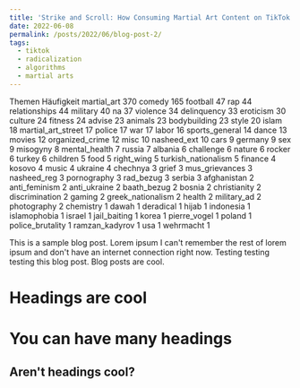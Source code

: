 ```yaml
---
title: 'Strike and Scroll: How Consuming Martial Art Content on TikTok Leads to Exposure to Extremist Material'
date: 2022-06-08
permalink: /posts/2022/06/blog-post-2/
tags:
  - tiktok
  - radicalization
  - algorithms
  - martial arts
---
```



 <thead>
  <tr>
   <th style="text-align:left;position: sticky; top:0; background-color: #FFFFFF;"> Themen </th>
   <th style="text-align:right;position: sticky; top:0; background-color: #FFFFFF;"> Häufigkeit </th>
  </tr>
 </thead>
<tbody>
  <tr>
   <td style="text-align:left;"> martial_art </td>
   <td style="text-align:right;"> 370 </td>
  </tr>
  <tr>
   <td style="text-align:left;"> comedy </td>
   <td style="text-align:right;"> 165 </td>
  </tr>
  <tr>
   <td style="text-align:left;"> football </td>
   <td style="text-align:right;"> 47 </td>
  </tr>
  <tr>
   <td style="text-align:left;"> rap </td>
   <td style="text-align:right;"> 44 </td>
  </tr>
  <tr>
   <td style="text-align:left;"> relationships </td>
   <td style="text-align:right;"> 44 </td>
  </tr>
  <tr>
   <td style="text-align:left;"> military </td>
   <td style="text-align:right;"> 40 </td>
  </tr>
  <tr>
   <td style="text-align:left;"> na </td>
   <td style="text-align:right;"> 37 </td>
  </tr>
  <tr>
   <td style="text-align:left;"> violence </td>
   <td style="text-align:right;"> 34 </td>
  </tr>
  <tr>
   <td style="text-align:left;"> delinquency </td>
   <td style="text-align:right;"> 33 </td>
  </tr>
  <tr>
   <td style="text-align:left;"> eroticism </td>
   <td style="text-align:right;"> 30 </td>
  </tr>
  <tr>
   <td style="text-align:left;"> culture </td>
   <td style="text-align:right;"> 24 </td>
  </tr>
  <tr>
   <td style="text-align:left;"> fitness </td>
   <td style="text-align:right;"> 24 </td>
  </tr>
  <tr>
   <td style="text-align:left;"> advise </td>
   <td style="text-align:right;"> 23 </td>
  </tr>
  <tr>
   <td style="text-align:left;"> animals </td>
   <td style="text-align:right;"> 23 </td>
  </tr>
  <tr>
   <td style="text-align:left;"> bodybuilding </td>
   <td style="text-align:right;"> 23 </td>
  </tr>
  <tr>
   <td style="text-align:left;"> style </td>
   <td style="text-align:right;"> 20 </td>
  </tr>
  <tr>
   <td style="text-align:left;"> islam </td>
   <td style="text-align:right;"> 18 </td>
  </tr>
  <tr>
   <td style="text-align:left;"> martial_art_street </td>
   <td style="text-align:right;"> 17 </td>
  </tr>
  <tr>
   <td style="text-align:left;"> police </td>
   <td style="text-align:right;"> 17 </td>
  </tr>
  <tr>
   <td style="text-align:left;"> war </td>
   <td style="text-align:right;"> 17 </td>
  </tr>
  <tr>
   <td style="text-align:left;"> labor </td>
   <td style="text-align:right;"> 16 </td>
  </tr>
  <tr>
   <td style="text-align:left;"> sports_general </td>
   <td style="text-align:right;"> 14 </td>
  </tr>
  <tr>
   <td style="text-align:left;"> dance </td>
   <td style="text-align:right;"> 13 </td>
  </tr>
  <tr>
   <td style="text-align:left;"> movies </td>
   <td style="text-align:right;"> 12 </td>
  </tr>
  <tr>
   <td style="text-align:left;"> organized_crime </td>
   <td style="text-align:right;"> 12 </td>
  </tr>
  <tr>
   <td style="text-align:left;"> misc </td>
   <td style="text-align:right;"> 10 </td>
  </tr>
  <tr>
   <td style="text-align:left;"> nasheed_ext </td>
   <td style="text-align:right;"> 10 </td>
  </tr>
  <tr>
   <td style="text-align:left;"> cars </td>
   <td style="text-align:right;"> 9 </td>
  </tr>
  <tr>
   <td style="text-align:left;"> germany </td>
   <td style="text-align:right;"> 9 </td>
  </tr>
  <tr>
   <td style="text-align:left;"> sex </td>
   <td style="text-align:right;"> 9 </td>
  </tr>
  <tr>
   <td style="text-align:left;"> misogyny </td>
   <td style="text-align:right;"> 8 </td>
  </tr>
  <tr>
   <td style="text-align:left;"> mental_health </td>
   <td style="text-align:right;"> 7 </td>
  </tr>
  <tr>
   <td style="text-align:left;"> russia </td>
   <td style="text-align:right;"> 7 </td>
  </tr>
  <tr>
   <td style="text-align:left;"> albania </td>
   <td style="text-align:right;"> 6 </td>
  </tr>
  <tr>
   <td style="text-align:left;"> challenge </td>
   <td style="text-align:right;"> 6 </td>
  </tr>
  <tr>
   <td style="text-align:left;"> nature </td>
   <td style="text-align:right;"> 6 </td>
  </tr>
  <tr>
   <td style="text-align:left;"> rocker </td>
   <td style="text-align:right;"> 6 </td>
  </tr>
  <tr>
   <td style="text-align:left;"> turkey </td>
   <td style="text-align:right;"> 6 </td>
  </tr>
  <tr>
   <td style="text-align:left;"> children </td>
   <td style="text-align:right;"> 5 </td>
  </tr>
  <tr>
   <td style="text-align:left;"> food </td>
   <td style="text-align:right;"> 5 </td>
  </tr>
  <tr>
   <td style="text-align:left;"> right_wing </td>
   <td style="text-align:right;"> 5 </td>
  </tr>
  <tr>
   <td style="text-align:left;"> turkish_nationalism </td>
   <td style="text-align:right;"> 5 </td>
  </tr>
  <tr>
   <td style="text-align:left;"> finance </td>
   <td style="text-align:right;"> 4 </td>
  </tr>
  <tr>
   <td style="text-align:left;"> kosovo </td>
   <td style="text-align:right;"> 4 </td>
  </tr>
  <tr>
   <td style="text-align:left;"> music </td>
   <td style="text-align:right;"> 4 </td>
  </tr>
  <tr>
   <td style="text-align:left;"> ukraine </td>
   <td style="text-align:right;"> 4 </td>
  </tr>
  <tr>
   <td style="text-align:left;"> chechnya </td>
   <td style="text-align:right;"> 3 </td>
  </tr>
  <tr>
   <td style="text-align:left;"> grief </td>
   <td style="text-align:right;"> 3 </td>
  </tr>
  <tr>
   <td style="text-align:left;"> mus_grievances </td>
   <td style="text-align:right;"> 3 </td>
  </tr>
  <tr>
   <td style="text-align:left;"> nasheed_reg </td>
   <td style="text-align:right;"> 3 </td>
  </tr>
  <tr>
   <td style="text-align:left;"> pornography </td>
   <td style="text-align:right;"> 3 </td>
  </tr>
  <tr>
   <td style="text-align:left;"> rad_bezug </td>
   <td style="text-align:right;"> 3 </td>
  </tr>
  <tr>
   <td style="text-align:left;"> serbia </td>
   <td style="text-align:right;"> 3 </td>
  </tr>
  <tr>
   <td style="text-align:left;"> afghanistan </td>
   <td style="text-align:right;"> 2 </td>
  </tr>
  <tr>
   <td style="text-align:left;"> anti_feminism </td>
   <td style="text-align:right;"> 2 </td>
  </tr>
  <tr>
   <td style="text-align:left;"> anti_ukraine </td>
   <td style="text-align:right;"> 2 </td>
  </tr>
  <tr>
   <td style="text-align:left;"> baath_bezug </td>
   <td style="text-align:right;"> 2 </td>
  </tr>
  <tr>
   <td style="text-align:left;"> bosnia </td>
   <td style="text-align:right;"> 2 </td>
  </tr>
  <tr>
   <td style="text-align:left;"> christianity </td>
   <td style="text-align:right;"> 2 </td>
  </tr>
  <tr>
   <td style="text-align:left;"> discrimination </td>
   <td style="text-align:right;"> 2 </td>
  </tr>
  <tr>
   <td style="text-align:left;"> gaming </td>
   <td style="text-align:right;"> 2 </td>
  </tr>
  <tr>
   <td style="text-align:left;"> greek_nationalism </td>
   <td style="text-align:right;"> 2 </td>
  </tr>
  <tr>
   <td style="text-align:left;"> health </td>
   <td style="text-align:right;"> 2 </td>
  </tr>
  <tr>
   <td style="text-align:left;"> military_ad </td>
   <td style="text-align:right;"> 2 </td>
  </tr>
  <tr>
   <td style="text-align:left;"> photography </td>
   <td style="text-align:right;"> 2 </td>
  </tr>
  <tr>
   <td style="text-align:left;"> chemistry </td>
   <td style="text-align:right;"> 1 </td>
  </tr>
  <tr>
   <td style="text-align:left;"> dawah </td>
   <td style="text-align:right;"> 1 </td>
  </tr>
  <tr>
   <td style="text-align:left;"> deradical </td>
   <td style="text-align:right;"> 1 </td>
  </tr>
  <tr>
   <td style="text-align:left;"> hijab </td>
   <td style="text-align:right;"> 1 </td>
  </tr>
  <tr>
   <td style="text-align:left;"> indonesia </td>
   <td style="text-align:right;"> 1 </td>
  </tr>
  <tr>
   <td style="text-align:left;"> islamophobia </td>
   <td style="text-align:right;"> 1 </td>
  </tr>
  <tr>
   <td style="text-align:left;"> israel </td>
   <td style="text-align:right;"> 1 </td>
  </tr>
  <tr>
   <td style="text-align:left;"> jail_baiting </td>
   <td style="text-align:right;"> 1 </td>
  </tr>
  <tr>
   <td style="text-align:left;"> korea </td>
   <td style="text-align:right;"> 1 </td>
  </tr>
  <tr>
   <td style="text-align:left;"> pierre_vogel </td>
   <td style="text-align:right;"> 1 </td>
  </tr>
  <tr>
   <td style="text-align:left;"> poland </td>
   <td style="text-align:right;"> 1 </td>
  </tr>
  <tr>
   <td style="text-align:left;"> police_brutality </td>
   <td style="text-align:right;"> 1 </td>
  </tr>
  <tr>
   <td style="text-align:left;"> ramzan_kadyrov </td>
   <td style="text-align:right;"> 1 </td>
  </tr>
  <tr>
   <td style="text-align:left;"> usa </td>
   <td style="text-align:right;"> 1 </td>
  </tr>
  <tr>
   <td style="text-align:left;"> wehrmacht </td>
   <td style="text-align:right;"> 1 </td>
  </tr>
</tbody>


This is a sample blog post. Lorem ipsum I can't remember the rest of lorem ipsum and don't have an internet connection right now. Testing testing testing this blog post. Blog posts are cool.

Headings are cool
======

You can have many headings
======

Aren't headings cool?
------
